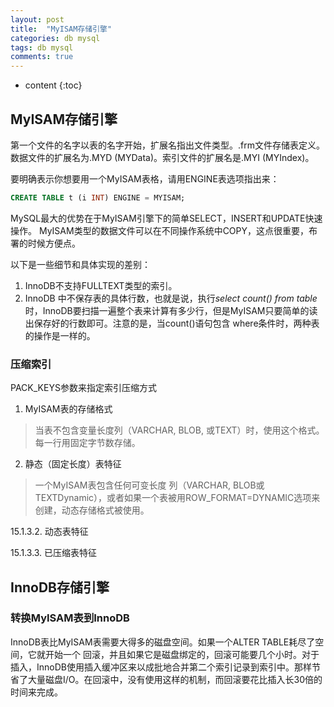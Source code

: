 ```yaml
---
layout: post
title:  "MyISAM存储引擎"
categories: db mysql
tags: db mysql
comments: true
---
```


* content
{:toc}

## MyISAM存储引擎

第一个文件的名字以表的名字开始，扩展名指出文件类型。.frm文件存储表定义。数据文件的扩展名为.MYD (MYData)。索引文件的扩展名是.MYI (MYIndex)。

要明确表示你想要用一个MyISAM表格，请用ENGINE表选项指出来：

```SQL
CREATE TABLE t (i INT) ENGINE = MYISAM;
```

MySQL最大的优势在于MyISAM引擎下的简单SELECT，INSERT和UPDATE快速操作。
MyISAM类型的数据文件可以在不同操作系统中COPY，这点很重要，布署的时候方便点。

以下是一些细节和具体实现的差别：
1. InnoDB不支持FULLTEXT类型的索引。
2. InnoDB 中不保存表的具体行数，也就是说，执行*select count() from table*时，InnoDB要扫描一遍整个表来计算有多少行，但是MyISAM只要简单的读出保存好的行数即可。注意的是，当count()语句包含 where条件时，两种表的操作是一样的。

### 压缩索引

PACK_KEYS参数来指定索引压缩方式

1. MyISAM表的存储格式

> 当表不包含变量长度列（VARCHAR, BLOB, 或TEXT）时，使用这个格式。每一行用固定字节数存储。

2. 静态（固定长度）表特征

> 一个MyISAM表包含任何可变长度 列（VARCHAR, BLOB或TEXTDynamic），或者如果一个表被用ROW_FORMAT=DYNAMIC选项来创建，动态存储格式被使用。

15.1.3.2. 动态表特征

15.1.3.3. 已压缩表特征

## InnoDB存储引擎

### 转换MyISAM表到InnoDB

InnoDB表比MyISAM表需要大得多的磁盘空间。如果一个ALTER TABLE耗尽了空间，它就开始一个 回滚，并且如果它是磁盘绑定的，回滚可能要几个小时。对于插入，InnoDB使用插入缓冲区来以成批地合并第二个索引记录到索引中。那样节省了大量磁盘I/O。在回滚中，没有使用这样的机制，而回滚要花比插入长30倍的时间来完成。
